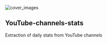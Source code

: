 ![cover_images](https://camo.githubusercontent.com/3492e111812ac08200d4acd9a0dce36ff18e22be558865d26aae570f4348996c/68747470733a2f2f6a6f736570686d75636972616578636c7573697665732e636f6d2f77702d636f6e74656e742f75706c6f6164732f323031392f30382f596f75547562652d446174612d4150492d4f766572766965772e6a7067)


## YouTube-channels-stats
Extraction of daily stats from YouTube channels
